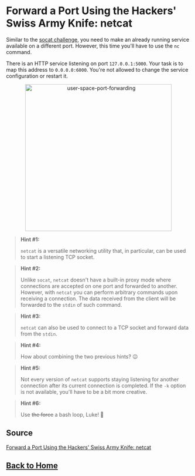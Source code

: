 # **Forward a Port Using the Hackers' Swiss Army Knife: netcat**

Similar to the [socat challenge](https://labs.iximiuz.com/challenges/port-forwarding-using-socat), you need to make an already running service available on a different port. However, this time you'll have to use the ``nc`` command.

There is an HTTP service listening on port ``127.0.0.1:5000``. Your task is to map this address to ``0.0.0.0:6000``. You're not allowed to change the service configuration or restart it.

<p align="center"> 
    <img src="https://labs.iximiuz.com/content/files/challenges/port-forwarding-using-netcat/__static__/user-space-port-forwarding.png" width="400" alt="user-space-port-forwarding" > 
</p>

> **Hint #1:**
>
> ``netcat`` is a versatile networking utility that, in particular, can be used to start a listening TCP socket.

> **Hint #2:**
>
> Unlike ``socat``, ``netcat`` doesn't have a built-in proxy mode where connections are accepted on one port and forwarded to another. However, with ``netcat`` you can perform arbitrary commands upon receiving a connection. The data received from the client will be forwarded to the ``stdin`` of such command.

> **Hint #3:**
>
> ``netcat`` can also be used to connect to a TCP socket and forward data from the ``stdin``.

> **Hint #4:**
>
> How about combining the two previous hints? 😉

> **Hint #5:**
>
> Not every version of ``netcat`` supports staying listening for another connection after its current connection is completed. If the ``-k`` option is not available, you'll have to be a bit more creative.

> **Hint #6:**
>
> Use ~~the force~~ a bash loop, Luke! 🚀

## **Source**

[Forward a Port Using the Hackers' Swiss Army Knife: netcat](https://labs.iximiuz.com/challenges/port-forwarding-using-netcat)

## **[Back to Home](../../)**
